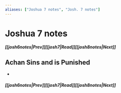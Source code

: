 ```yaml
---
aliases: ["Joshua 7 notes", "Josh. 7 notes"]
---
```

# Joshua 7 notes
##### <span class=arrow-left></span>[[josh6notes|Prev]]<span class=navigation-separator></span>[[josh7|Read]]<span class=navigation-separator></span>[[josh8notes|Next]]<span class=arrow-right></span>
## Achan Sins and is Punished
- 
##### <span class=arrow-left></span>[[josh6notes|Prev]]<span class=navigation-separator></span>[[josh7|Read]]<span class=navigation-separator></span>[[josh8notes|Next]]<span class=arrow-right></span>